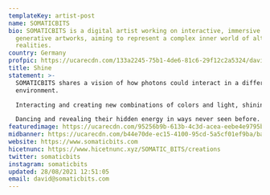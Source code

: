 ```yaml
---
templateKey: artist-post
name: SOMATICBITS
bio: SOMATICBITS is a digital artist working on interactive, immersive and
  generative artworks, aiming to represent a complex inner world of altered
  realities.
country: Germany
profpic: https://ucarecdn.com/133a2245-75b1-4de6-81c6-29f12c2a5324/david_500c.gif
title: Shine
statement: >-
  SOMATICBITS shares a vision of how photons could interact in a different
  environment. 

  Interacting and creating new combinations of colors and light, shining through the spatial vacuum.

  Dancing and revealing their hidden energy in ways never seen before.
featuredimage: https://ucarecdn.com/95256b9b-613b-4c3d-acea-eebe4e9795b1/main_page_somaticbits.jpg
midbanner: https://ucarecdn.com/b44e70de-ec15-4100-95cd-5a5cf01ef9ba/banner_somaticbits1.jpg
website: https://www.somaticbits.com
hicetnunc: https://www.hicetnunc.xyz/SOMATIC_BITS/creations
twitter: somaticbits
instagram: somaticbits
updated: 28/08/2021 12:51:05
email: david@somaticbits.com
---
```

